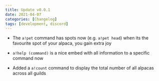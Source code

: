 ```yaml
---
title: Update v0.0.1
date: 2021-04-07
categories: [Changelog]
tags: [development, discord]
---
```


- The `a!pet` command has spots now (e.g. `a!pet head`) when its the favourite spot of your alpaca, you gain extra joy

- `a!help (command)` is a nice embed with all information to a specific command now

- Added a `a!count` command to display the total number of all alpacas across all guilds 

